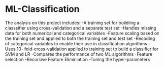 # ML-Classification
The analysis on this project includes:
  -A training set for buildiing a classsifier using cross-validation and a separate test set
  -Handles missing data for both numerical and categorical variables
  -Feature scaling based on the training set and applied to both the training set and test set
  -Recoding of categorical variables to enable their use in classification algorithms
  -Uses 10- fold-cross-validation applied to training set to build a classifier for SVM and LR
  -Compares the performance of two ML algorithms 
  -Feature selection
  -Recursive Feature Eliminiation
  -Tuning the hyper-parameters
